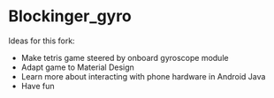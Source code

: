 # Blockinger_gyro

Ideas for this fork: 
* Make tetris game steered by onboard gyroscope module
* Adapt game to Material Design
* Learn more about interacting with phone hardware in Android Java
* Have fun
